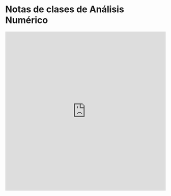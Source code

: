 # Notas de clases de Análisis Numérico

<iframe width="760px" height="500px" src="https://sway.office.com/s/nbmXjnhHhJ1NJBXz/embed" frameborder="0" marginheight="0" marginwidth="0" max-width="100%" sandbox="allow-forms allow-modals allow-orientation-lock allow-popups allow-same-origin allow-scripts" scrolling="no" style="border: none; max-width: 100%; max-height: 100vh" allowfullscreen mozallowfullscreen msallowfullscreen webkitallowfullscreen></iframe>
